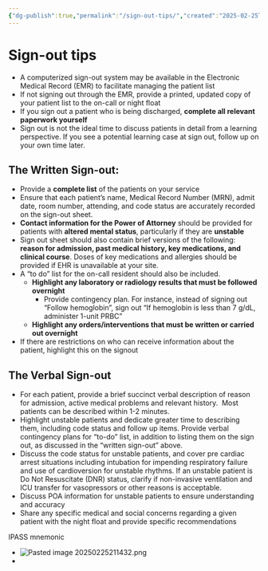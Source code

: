 ```yaml
---
{"dg-publish":true,"permalink":"/sign-out-tips/","created":"2025-02-25T15:30:06.022-08:00","updated":"2025-09-17T07:51:25.235-07:00"}
---
```



# Sign-out tips

- A computerized sign-out system may be available in the Electronic Medical Record (EMR) to facilitate managing the patient list
- If not signing out through the EMR, provide a printed, updated copy of your patient list to the on-call or night float
- If you sign out a patient who is being discharged, **complete all relevant paperwork yourself**
- Sign out is not the ideal time to discuss patients in detail from a learning perspective. If you see a potential learning case at sign out, follow up on your own time later.
## The Written Sign-out:

- Provide a **complete list** of the patients on your service
- Ensure that each patient’s name, Medical Record Number (MRN), admit date, room number, attending, and code status are accurately recorded on the sign-out sheet.
- **Contact information for the Power of Attorney** should be provided for patients with **altered mental status**, particularly if they are **unstable**
- Sign out sheet should also contain brief versions of the following: **reason for admission, past medical history, key medications, and clinical course**. Doses of key medications and allergies should be provided if EHR is unavailable at your site.
- A “to do” list for the on-call resident should also be included.  
    - **Highlight any laboratory or radiology results that must be followed overnight**
        - Provide contingency plan. For instance, instead of signing out “Follow hemoglobin”, sign out “If hemoglobin is less than 7 g/dL, administer 1-unit PRBC”
    - **Highlight any orders/interventions that must be written or carried out overnight**
- If there are restrictions on who can receive information about the patient, highlight this on the signout
## The Verbal Sign-out

- For each patient, provide a brief succinct verbal description of reason for admission, active medical problems and relevant history.  Most patients can be described within 1-2 minutes.
- Highlight unstable patients and dedicate greater time to describing them, including code status and follow up items. Provide verbal contingency plans for “to-do” list, in addition to listing them on the sign out, as discussed in the “written sign-out” above.
- Discuss the code status for unstable patients, and cover pre cardiac arrest situations including intubation for impending respiratory failure and use of cardioversion for unstable rhythms. If an unstable patient is Do Not Resuscitate (DNR) status, clarify if non-invasive ventilation and ICU transfer for vasopressors or other reasons is acceptable.
- Discuss POA information for unstable patients to ensure understanding and accuracy
- Share any specific medical and social concerns regarding a given patient with the night float and provide specific recommendations

IPASS mnemonic
- ![Pasted image 20250225211432.png](/img/user/assets/Pasted%20image%2020250225211432.png)
- 